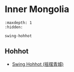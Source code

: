 # Inner Mongolia

```{toctree}
:maxdepth: 1
:hidden:

swing-hohhot
```

## Hohhot
- [Swing Hohhot (摇摆青城)](swing-hohhot.md)

